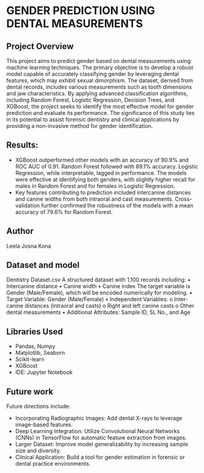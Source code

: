 # GENDER PREDICTION USING DENTAL MEASUREMENTS

## Project Overview
This project aims to predict gender based on dental measurements using machine learning techniques. The primary objective is to develop a robust model capable of accurately classifying gender by leveraging dental features, which may exhibit sexual dimorphism. The dataset, derived from dental records, includes various measurements such as tooth dimensions and jaw characteristics. By applying advanced classification algorithms, including Random Forest, Logistic Regression, Decision Trees, and XGBoost, the project seeks to identify the most effective model for gender prediction and evaluate its performance. The significance of this study lies in its potential to assist forensic dentistry and clinical applications by providing a non-invasive method for gender identification.

## Results:
* XGBoost outperformed other models with an accuracy of 90.9% and ROC AUC of 0.91. Random Forest followed with 89.1% accuracy. Logistic Regression, while interpretable, lagged in performance. The models were effective at identifying both genders, with slightly higher recall for males in Random Forest and for females in Logistic Regression.
* Key features contributing to prediction included intercanine distances and canine widths from both intraoral and cast measurements. Cross-validation further confirmed the robustness of the models with a mean accuracy of 79.6% for Random Forest.

## Author
Leela Josna Kona

## Dataset and model
Dentistry Dataset.csv
A structured dataset with 1,100 records including:
    •	Intercanine distance
    •	Canine width
    •	Canine index
The target variable is Gender (Male/Female), which will be encoded numerically for modeling.
    •	Target Variable: Gender (Male/Female)
    •	Independent Variables:
        o	Inter-canine distances (intraoral and casts)
        o	Right and left canine casts
        o	Other dental measurements
    •	Additional Attributes: Sample ID, SL No., and Age

## Libraries Used
* Pandas, Numpy
* Matplotlib, Seaborn
*	Scikit-learn
*	XGBoost
* IDE: Jupyter Notebook

## Future work
Future directions include:
*	Incorporating Radiographic Images: Add dental X-rays to leverage image-based features.
*	Deep Learning Integration: Utilize Convolutional Neural Networks (CNNs) in TensorFlow for automatic feature extraction from images.
*	Larger Dataset: Improve model generalizability by increasing sample size and diversity.
*	Clinical Application: Build a tool for gender estimation in forensic or dental practice environments.

